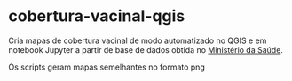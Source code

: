 # cobertura-vacinal-qgis

Cria mapas de cobertura vacinal de modo automatizado no QGIS e em notebook Jupyter a partir de base de dados obtida no [Ministério da Saúde](https://infoms.saude.gov.br/extensions/SEIDIGI_DEMAS_VACINACAO_CALENDARIO_NACIONAL_MENU_COBERTURA/SEIDIGI_DEMAS_VACINACAO_CALENDARIO_NACIONAL_MENU_COBERTURA.html).

Os scripts geram mapas semelhantes no formato png
